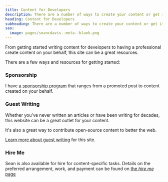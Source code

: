 ```yaml
---
title: Content for Developers
description: There are a number of ways to create your content or get it created for you.
heading: Content for Developers
subheading: There are a number of ways to create your content or get it created for you.
seo:
  image: pages/seancdavis--meta--blank.png
---
```


From getting started writing content for developers to having a professional create content on your behalf, this site can be a great resources.

There are a few ways and resources for getting started:

### Sponsorship

I have [a sponsorship program](/sponsorship/) that ranges from a promoted post to content created on your behalf.

### Guest Writing

Whether you've never written an articles or have been writing for decades, this website can be a great outlet for your content.

It's also a great way to contribute open-source content to better the web.

[Learn more about guest writing](/guest-writing/) for this site.

### Hire Me

Sean is also available for hire for content-specific tasks. Details on the preferred arrangement, work, and payment can be found on [the _hire me_ page](/hire-me/)
